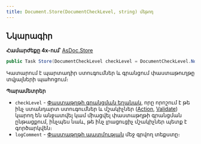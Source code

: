 ```yaml
---
title: Document.Store(DocumentCheckLevel, string) մեթոդ
---
```


## Նկարագիր

**Համարժեքը 4x-ում՝** [AsDoc.Store](https://armsoft.github.io/as4x-docs/HTM/ProgrGuide/Functions/ASDOC/Store.html)

```c#
public Task Store(DocumentCheckLevel checkLevel = DocumentCheckLevel.None, string logComment = "")
```

Կատարում է պարտադիր ստուգումներ և գրանցում փաստաթուղթը տվյալների պահոցում։

**Պարամետրեր**

* `checkLevel` - [Փաստաթղթի գրանցման եղանակ](../../types/DocumentCheckLevel.md), որը որոշում է թե ինչ ստանդարտ ստուգումներ և մշակիչներ ([Action](Action.md), [Validate](Validate.md)) կարող են անջատվել կամ միացվել փաստաթղթի գրանցման ընթացքում, ինչպես նաև, թե ինչ լրացուցիչ մշակիչներ պետք է գործարկվեն։
* `logComment` - [Փաստաթղթի պատմության](https://armsoft.github.io/as4x-docs/HTM/ProgrGuide/Database/DocLog.html) մեջ գրվող տեքստը։

